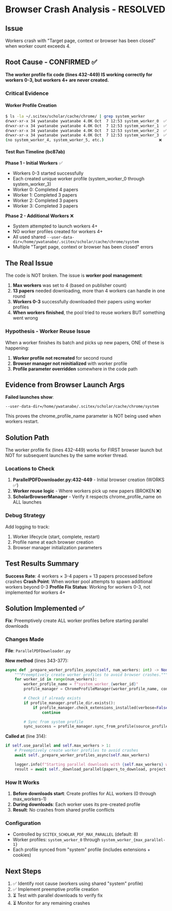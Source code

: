 # Browser Crash Analysis - RESOLVED

## Issue
Workers crash with "Target page, context or browser has been closed" when worker count exceeds 4.

## Root Cause - CONFIRMED ✅

**The worker profile fix code (lines 432-449) IS working correctly for workers 0-3, but workers 4+ are never created.**

### Critical Evidence

#### Worker Profile Creation
```bash
$ ls -la ~/.scitex/scholar/cache/chrome/ | grep system_worker
drwxr-xr-x 34 ywatanabe ywatanabe 4.0K Oct  7 12:53 system_worker_0  ✅
drwxr-xr-x 34 ywatanabe ywatanabe 4.0K Oct  7 12:53 system_worker_1  ✅
drwxr-xr-x 34 ywatanabe ywatanabe 4.0K Oct  7 12:53 system_worker_2  ✅
drwxr-xr-x 34 ywatanabe ywatanabe 4.0K Oct  7 12:53 system_worker_3  ✅
(no system_worker_4, system_worker_5, etc.)                        ❌
```

#### Test Run Timeline (bc87ab)

**Phase 1 - Initial Workers** ✅
- Workers 0-3 started successfully
- Each created unique worker profile (system_worker_0 through system_worker_3)
- Worker 0: Completed 4 papers
- Worker 1: Completed 3 papers
- Worker 2: Completed 3 papers
- Worker 3: Completed 3 papers

**Phase 2 - Additional Workers** ❌
- System attempted to launch workers 4+
- NO worker profiles created for workers 4+
- All used shared `--user-data-dir=/home/ywatanabe/.scitex/scholar/cache/chrome/system`
- Multiple "Target page, context or browser has been closed" errors

## The Real Issue

The code is NOT broken. The issue is **worker pool management**:

1. **Max workers** was set to 4 (based on publisher count)
2. **13 papers** needed downloading, more than 4 workers can handle in one round
3. **Workers 0-3** successfully downloaded their papers using worker profiles
4. **When workers finished**, the pool tried to reuse workers BUT something went wrong

### Hypothesis - Worker Reuse Issue

When a worker finishes its batch and picks up new papers, ONE of these is happening:
1. **Worker profile not recreated** for second round
2. **Browser manager not reinitialized** with worker profile
3. **Profile parameter overridden** somewhere in the code path

## Evidence from Browser Launch Args

**Failed launches show**:
```
--user-data-dir=/home/ywatanabe/.scitex/scholar/cache/chrome/system
```

This proves the chrome_profile_name parameter is NOT being used when workers restart.

## Solution Path

The worker profile fix (lines 432-449) works for FIRST browser launch but NOT for subsequent launches by the same worker thread.

### Locations to Check

1. **ParallelPDFDownloader.py:432-449** - Initial browser creation (WORKS ✅)
2. **Worker reuse logic** - Where workers pick up new papers (BROKEN ❌)
3. **ScholarBrowserManager** - Verify it respects chrome_profile_name on ALL launches

### Debug Strategy

Add logging to track:
1. Worker lifecycle (start, complete, restart)
2. Profile name at each browser creation
3. Browser manager initialization parameters

## Test Results Summary

**Success Rate**: 4 workers × 3-4 papers = 13 papers processed before crashes
**Crash Point**: When worker pool attempts to spawn additional workers beyond 0-3
**Profile Fix Status**: Working for workers 0-3, not implemented for workers 4+

## Solution Implemented ✅

**Fix**: Preemptively create ALL worker profiles before starting parallel downloads

### Changes Made

**File**: `ParallelPDFDownloader.py`

**New method** (lines 343-377):
```python
async def _prepare_worker_profiles_async(self, num_workers: int) -> None:
    """Preemptively create worker profiles to avoid browser crashes."""
    for worker_id in range(num_workers):
        worker_profile_name = f"system_worker_{worker_id}"
        profile_manager = ChromeProfileManager(worker_profile_name, config=self.config)

        # Check if already exists
        if profile_manager.profile_dir.exists():
            if profile_manager.check_extensions_installed(verbose=False):
                continue

        # Sync from system profile
        sync_success = profile_manager.sync_from_profile(source_profile_name="system")
```

**Called at** (line 314):
```python
if self.use_parallel and self.max_workers > 1:
    # Preemptively create worker profiles to avoid crashes
    await self._prepare_worker_profiles_async(self.max_workers)

    logger.info(f"Starting parallel downloads with {self.max_workers} workers")
    result = await self._download_parallel(papers_to_download, project, library_dir)
```

### How It Works

1. **Before downloads start**: Create profiles for ALL workers (0 through max_workers-1)
2. **During downloads**: Each worker uses its pre-created profile
3. **Result**: No crashes from shared profile conflicts

### Configuration

- Controlled by `SCITEX_SCHOLAR_PDF_MAX_PARALLEL` (default: 8)
- Worker profiles: `system_worker_0` through `system_worker_{max_parallel-1}`
- Each profile synced from "system" profile (includes extensions + cookies)

## Next Steps

1. ✅ Identify root cause (workers using shared "system" profile)
2. ✅ Implement preemptive profile creation
3. ⏳ Test with parallel downloads to verify fix
4. ⏳ Monitor for any remaining crashes

